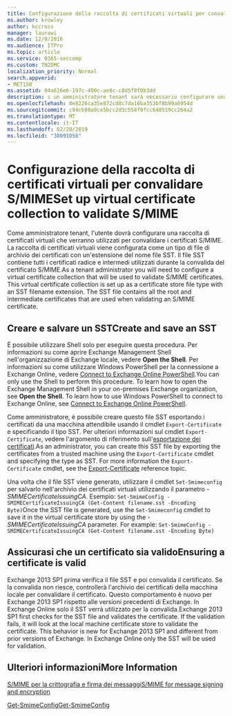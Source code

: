 ```yaml
---
title: Configurazione della raccolta di certificati virtuali per convalidare S/MIME
ms.author: krowley
author: kccross
manager: laurawi
ms.date: 12/9/2016
ms.audience: ITPro
ms.topic: article
ms.service: O365-seccomp
ms.custom: TN2DMC
localization_priority: Normal
search.appverid:
- MET150
ms.assetid: 04a616e6-197c-490c-ae8c-c8d5f0f0b3dd
description: s un amministratore tenant sarà necessario configurare una raccolta di certificati virtuali che verrà utilizzata per convalidare I certificati S/MIME.
ms.openlocfilehash: 0e8226ca35e872cd8c7da16ba353bf8b99a6954d
ms.sourcegitcommit: c94cb88a9ce5bcc2d3c558f0fcc648519cc264a2
ms.translationtype: MT
ms.contentlocale: it-IT
ms.lasthandoff: 02/20/2019
ms.locfileid: "30091058"
---
```

# <a name="set-up-virtual-certificate-collection-to-validate-smime"></a><span data-ttu-id="d24ac-103">Configurazione della raccolta di certificati virtuali per convalidare S/MIME</span><span class="sxs-lookup"><span data-stu-id="d24ac-103">Set up virtual certificate collection to validate S/MIME</span></span>

<span data-ttu-id="d24ac-p101">Come amministratore tenant, l'utente dovrà configurare una raccolta di certificati virtuali che verranno utilizzati per convalidare i certificati S/MIME. La raccolta di certificati virtuali viene configurata come un tipo di file di archivio dei certificati con un'estensione del nome file SST. Il file SST contiene tutti i certificati radice e intermedi utilizzati durante la convalida del certificato S/MIME.</span><span class="sxs-lookup"><span data-stu-id="d24ac-p101">As a tenant administrator you will need to configure a virtual certificate collection that will be used to validate S/MIME certificates. This virtual certificate collection is set up as a certificate store file type with an SST filename extension. The SST file contains all the root and intermediate certificates that are used when validating an S/MIME certificate.</span></span>
  
## <a name="create-and-save-an-sst"></a><span data-ttu-id="d24ac-107">Creare e salvare un SST</span><span class="sxs-lookup"><span data-stu-id="d24ac-107">Create and save an SST</span></span>
<span data-ttu-id="d24ac-108"><a name="sectionSection0"> </a></span><span class="sxs-lookup"><span data-stu-id="d24ac-108"></span></span>

<span data-ttu-id="d24ac-p102">È possibile utilizzare Shell solo per eseguire questa procedura. Per informazioni su come aprire Exchange Management Shell nell'organizzazione di Exchange locale, vedere **Open the Shell**. Per informazioni su come utilizzare Windows PowerShell per la connessione a Exchange Online, vedere [Connect to Exchange Online PowerShell](https://go.microsoft.com/fwlink/p/?linkid=396554).</span><span class="sxs-lookup"><span data-stu-id="d24ac-p102">You can only use the Shell to perform this procedure. To learn how to open the Exchange Management Shell in your on-premises Exchange organization, see **Open the Shell**. To learn how to use Windows PowerShell to connect to Exchange Online, see [Connect to Exchange Online PowerShell](https://go.microsoft.com/fwlink/p/?linkid=396554).</span></span>
  
<span data-ttu-id="d24ac-p103">Come amministratore, è possibile creare questo file SST esportando i certificati da una macchina attendibile usando il cmdlet  `Export-Certificate` e specificando il tipo SST. Per ulteriori informazioni sul cmdlet  `Export-Certificate`, vedere l'argomento di riferimento sull'[esportazione dei certificati](https://docs.microsoft.com/en-us/powershell/module/pkiclient/export-certificate?view=win10-ps).</span><span class="sxs-lookup"><span data-stu-id="d24ac-p103">As an administrator, you can create this SST file by exporting the certificates from a trusted machine using the  `Export-Certificate` cmdlet and specifying the type as SST. For more information the  `Export-Certificate` cmdlet, see the [Export-Certificate](https://docs.microsoft.com/en-us/powershell/module/pkiclient/export-certificate?view=win10-ps) reference topic.</span></span> 
  
<span data-ttu-id="d24ac-p104">Una volta che il file SST viene generato, utilizzare il cmdlet  `Set-Smimeconfig` per salvarlo nell'archivio dei certificati virtuali utilizzando il parametro  _-SMIMECertificateIssuingCA_. Esempio:  `Set-SmimeConfig -SMIMECertificateIssuingCA (Get-Content filename.sst -Encoding Byte)`</span><span class="sxs-lookup"><span data-stu-id="d24ac-p104">Once the SST file is generated, use the  `Set-Smimeconfig` cmdlet to save it in the virtual certificate store by using the  _-SMIMECertificateIssuingCA_ parameter. For example:  `Set-SmimeConfig -SMIMECertificateIssuingCA (Get-Content filename.sst -Encoding Byte)`</span></span>
  
## <a name="ensuring-a-certificate-is-valid"></a><span data-ttu-id="d24ac-116">Assicurasi che un certificato sia valido</span><span class="sxs-lookup"><span data-stu-id="d24ac-116">Ensuring a certificate is valid</span></span>
<span data-ttu-id="d24ac-117"><a name="sectionSection1"> </a></span><span class="sxs-lookup"><span data-stu-id="d24ac-117"></span></span>

<span data-ttu-id="d24ac-p105">Exchange 2013 SP1 prima verifica il file SST e poi convalida il certificato. Se la convalida non riesce, controllerà l'archivio dei certificati della macchina locale per convalidare il certificato. Questo comportamento è nuovo per Exchange 2013 SP1 rispetto alle versioni precedenti di Exchange. In Exchange Online solo il SST verrà utilizzato per la convalida.</span><span class="sxs-lookup"><span data-stu-id="d24ac-p105">Exchange 2013 SP1 first checks for the SST file and validates the certificate. If the validation fails, it will look at the local machine certificate store to validate the certificate. This behavior is new for Exchange 2013 SP1 and different from prior versions of Exchange. In Exchange Online only the SST will be used for validation.</span></span>
  
## <a name="more-information"></a><span data-ttu-id="d24ac-122">Ulteriori informazioni</span><span class="sxs-lookup"><span data-stu-id="d24ac-122">More Information</span></span>
<span data-ttu-id="d24ac-123"><a name="sectionSection2"> </a></span><span class="sxs-lookup"><span data-stu-id="d24ac-123"></span></span>

[<span data-ttu-id="d24ac-124">S/MIME per la crittografia e firma dei messaggi</span><span class="sxs-lookup"><span data-stu-id="d24ac-124">S/MIME for message signing and encryption</span></span>](s-mime-for-message-signing-and-encryption.md)
  
[<span data-ttu-id="d24ac-125">Get-SmimeConfig</span><span class="sxs-lookup"><span data-stu-id="d24ac-125">Get-SmimeConfig</span></span>](http://technet.microsoft.com/library/4b29fa89-0840-4fe9-8885-019fcef2e02b.aspx)
  

